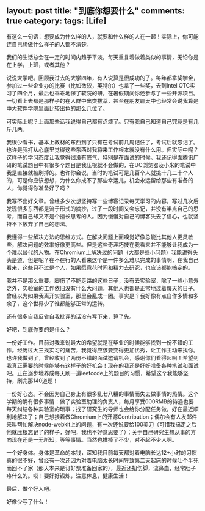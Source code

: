 layout: post
title: "到底你想要什么"
comments: true
category:
tags: [Life]
---

有这么一句话：想要成为什么样的人，就要和什么样的人在一起！实际上，你可能连自己想做什么样子的人都不清楚。

我们的生活总会在一定的时间内趋于平淡，每天重复着做着类似的事情，无论你是在上学，上班，或者其他？

说说大学吧。回顾我过去的大学四年，有人说算是很成功的了。每年都拿奖学金，参加过一些企业办的比赛（比如微软，英特尔）也拿了一些奖，去到Intel OTC实习了四个月，最后也乖乖地保了软院的研，在暑假期间你还参与了一些开源项目。一切看上去都是那样子的在人群中出类拔萃，甚至在朋友聊天中也经常会说我算是中大软件学院里面比较出色的那么几位了。

可实际上呢？上面那些话我说得自己都有点烦了。只有我自己知道自己究竟是有几斤几两。

我很少看书，基本上教材的东西到了只有在考试前几周记住了，考试后就忘记了。也许是我打从心底里觉得这些东西对我将来工作根本就没有什么用。但实际中呢？这样子的学习态度让我觉得很没有底气，特别是在面试的时候。我还记得面腾讯广研的笔试题目中有很多个题目是我压根就不会做的，在UC浏览器及小米的笔试中我是直接就被刷掉的。也许你会说，当时的笔试可是几百个人就挑十几二十个人的，可是你应该想想，为什么你成不了那些幸运儿，机会永远留给那些有准备的人，你觉得你准备好了吗？

我写不出好文章。曾经多少次想坚持写一些博客记录每天学习的内容，写过几次后发现很多东西都是流于形式的摘抄，过了一段时间又会忘记，并没有半点自己的思考，而自己却又不是个擅长思考的人。因为慢慢对自己的博客失去了信心，也就坚持不下放弃了自己的想法。

我懂得一些解决方法的思维方式。在解决问题上面嗅觉好像总能比其他人更灵敏些，解决问题的效率好像更高些。但是这些奇淫巧技在我看来并不能够让我成为一个难以替代的人物。在Chromium上解决过的问题（大都是些小问题）我能讲得头头是道，但是呢？在不在行的人看来这个是一件多么难以完成的事情啊，在我自己看来，这些只不过是个人，如果愿意花时间和精力去研究，也应该都能搞定的。

我并不是那么重要。脚伤了不能走路的这些日子，没有去实验室，除了一些小意外之外，实验室的工作依旧没有什么大问题，其他人也都是正常地过着每天的日子。曾经以为如果我离开实验室，那里会乱成一团。事实是？我好像有点自作多情和多余了，这个世界少了谁都能够正常的运转。

还有很多自我反省自我批评的话没有写下来，算了先。

好吧，到底你要的是什么？

一份好工作。目前对我来说最大的希望就是在毕业的时候能够找到一份不错的工作。经历过大三找实习的痛苦，我觉得应该要变得更加优秀，让工作主动来找你。也许我做到了，曾经收到了两份不错的面试邀请机会，感谢你们看得起啊！希望到我真正需要的时候能够有这样子的好机会！现在的我还是好好准备各种笔试和面试吧。正在逐步地养成每天刷一道leetcode上的题目的习惯，希望这个我能够坚持，刷完那140道题！

一份好心态。不会因为自己身上有很多乱七八糟的事情而失去做事情的热情。这个学期的确有很多事情：做了实验室助理的负责人，每月享受600RMB的待遇也要每天纠结各种实验室的琐事；找了研究生的导师也会给你分配任务做，好在最近顺利地解决了；自己想接着做Chromium上的开源Contribution；偶尔会有人发邮件来叫帮忙解决node-webkit上的问题，有一次还说要给100美刀（可惜我搞定之后他就压根忘记了的样子，好吧，我也不好意思要了）；关于自己研究生想从事的方向现在还是一无所知，等等事情。当然也推掉了不少，对不起不少人啊。

一个好身体。身体是革命的本钱，深知我目前每天都对着电脑长达12+小时的习惯真的很不好，曾经有一次还因为对着电脑太长时间导致第二天起床的时候吐个半死而回不了家（那天本来是订好票准备回家的），最近还扭伤脚，流鼻血，经常肚子疼什么的。哎！要好好锻炼，注意休息，健康生活！

最后，做个好人吧。

好像少写了什么！
